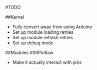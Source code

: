 #TODO

##Kernel
+ Fully convert away from using Arduino
+ Set up module loading retries
+ Set up module refresh retries
+ Set up debug mode

##Modules
###PinRaw
+ Make it actually interact with pins
